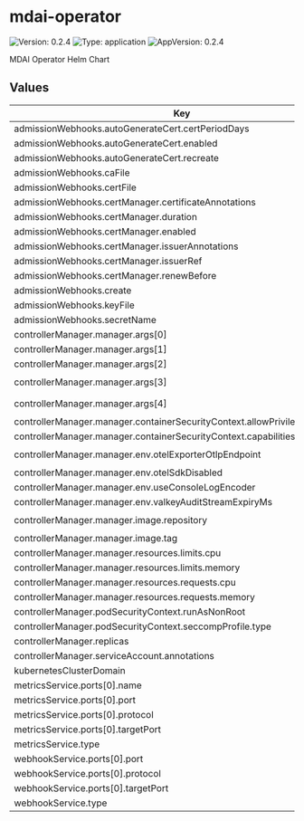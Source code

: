 # mdai-operator

![Version: 0.2.4](https://img.shields.io/badge/Version-0.2.4-informational?style=flat-square) ![Type: application](https://img.shields.io/badge/Type-application-informational?style=flat-square) ![AppVersion: 0.2.4](https://img.shields.io/badge/AppVersion-0.2.4-informational?style=flat-square)

MDAI Operator Helm Chart

## Values

| Key | Type | Default | Description |
|-----|------|---------|-------------|
| admissionWebhooks.autoGenerateCert.certPeriodDays | int | `365` |  |
| admissionWebhooks.autoGenerateCert.enabled | bool | `false` |  |
| admissionWebhooks.autoGenerateCert.recreate | bool | `true` |  |
| admissionWebhooks.caFile | string | `""` |  |
| admissionWebhooks.certFile | string | `""` |  |
| admissionWebhooks.certManager.certificateAnnotations | object | `{}` |  |
| admissionWebhooks.certManager.duration | string | `""` |  |
| admissionWebhooks.certManager.enabled | bool | `true` |  |
| admissionWebhooks.certManager.issuerAnnotations | object | `{}` |  |
| admissionWebhooks.certManager.issuerRef | object | `{}` |  |
| admissionWebhooks.certManager.renewBefore | string | `""` |  |
| admissionWebhooks.create | bool | `true` |  |
| admissionWebhooks.keyFile | string | `""` |  |
| admissionWebhooks.secretName | string | `""` |  |
| controllerManager.manager.args[0] | string | `"--metrics-bind-address=:8443"` |  |
| controllerManager.manager.args[1] | string | `"--leader-elect=false"` |  |
| controllerManager.manager.args[2] | string | `"--health-probe-bind-address=:8081"` |  |
| controllerManager.manager.args[3] | string | `"--metrics-cert-path=/tmp/k8s-metrics-server/metrics-certs"` |  |
| controllerManager.manager.args[4] | string | `"--webhook-cert-path=/tmp/k8s-webhook-server/serving-certs"` |  |
| controllerManager.manager.containerSecurityContext.allowPrivilegeEscalation | bool | `false` |  |
| controllerManager.manager.containerSecurityContext.capabilities.drop[0] | string | `"ALL"` |  |
| controllerManager.manager.env.otelExporterOtlpEndpoint | string | `"http://hub-monitor-mdai-collector-service.mdai.svc.cluster.local:4318"` |  |
| controllerManager.manager.env.otelSdkDisabled | string | `"false"` |  |
| controllerManager.manager.env.useConsoleLogEncoder | string | `"false"` |  |
| controllerManager.manager.env.valkeyAuditStreamExpiryMs | string | `"2592000000"` |  |
| controllerManager.manager.image.repository | string | `"public.ecr.aws/p3k6k6h3/mdai-operator"` |  |
| controllerManager.manager.image.tag | string | `"0.2.4"` |  |
| controllerManager.manager.resources.limits.cpu | string | `"500m"` |  |
| controllerManager.manager.resources.limits.memory | string | `"128Mi"` |  |
| controllerManager.manager.resources.requests.cpu | string | `"10m"` |  |
| controllerManager.manager.resources.requests.memory | string | `"64Mi"` |  |
| controllerManager.podSecurityContext.runAsNonRoot | bool | `true` |  |
| controllerManager.podSecurityContext.seccompProfile.type | string | `"RuntimeDefault"` |  |
| controllerManager.replicas | int | `1` |  |
| controllerManager.serviceAccount.annotations | object | `{}` |  |
| kubernetesClusterDomain | string | `"cluster.local"` |  |
| metricsService.ports[0].name | string | `"https"` |  |
| metricsService.ports[0].port | int | `8443` |  |
| metricsService.ports[0].protocol | string | `"TCP"` |  |
| metricsService.ports[0].targetPort | int | `8443` |  |
| metricsService.type | string | `"ClusterIP"` |  |
| webhookService.ports[0].port | int | `443` |  |
| webhookService.ports[0].protocol | string | `"TCP"` |  |
| webhookService.ports[0].targetPort | int | `9443` |  |
| webhookService.type | string | `"ClusterIP"` |  |
